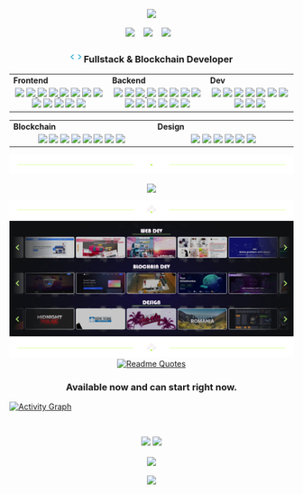 <p align="center">
 <a href="#"><img src="https://readme-typing-svg.herokuapp.com/?lines=+Welcome%20to%20access%20my%20github;Senior%20Full%20Stack%20Developer;Blockchain%20Developer;6%2B%20years%20of%20IT%20experience;&font=Anton&center=true&width=650&height=120&color=58a6ff&vCenter=true&size=45%22"></a>
</p>

<p align="center">
  <a href="mailto:inddev0807@gmail.com" target="_blank" rel="noopener noreferrer"><img src="https://img.icons8.com/fluency/2x/gmail-new.png"  width="50" /></a>
  &nbsp;&nbsp;
  <a href="https://join.skype.com/invite/vtWdeMaobT8K" target="_blank" rel="noopener noreferrer"><img src="https://img.icons8.com/color/2x/skype.png"  width="50" /></a>
  &nbsp;&nbsp;
  <a href="https://t.me/dragon99k" target="_blank" rel="noopener noreferrer"><img src="https://img.icons8.com/color/2x/telegram-app.png"  width="50" /></a>
  &nbsp;&nbsp;
</p>

<h3 align="center"><img src="https://github.com/dragon99k/dragon99k/blob/main/code.gif" height="20"/> Fullstack & Blockchain Developer </h3>

<div align="center" style="witdh:100%"> 
  <table>
    <tr>
      <td valign="center" width="100px"><b>Frontend<b></td>
      <td valign="center" width="100px"><b>Backend<b></td>
      <td valign="center" width="100px"><b>Dev<b></td>
    </tr>
    <tr>
      <td valign="center" align="center" width="300px">
        <a href="#"><img src="https://img.shields.io/badge/HTML-green" /></a>
        <a href="#"><img src="https://img.shields.io/badge/CSS-green" /</a>
        <a href="#"><img src="https://img.shields.io/badge/JavaScript-green" /></a>
        <a href="#"><img src="https://img.shields.io/badge/TypeScript-green" /</a>
        <a href="#"><img src="https://img.shields.io/badge/React-green" /></a>
        <a href="#"><img src="https://img.shields.io/badge/Vue-green" /></a>
        <a href="#"><img src="https://img.shields.io/badge/Angular-green" /></a>
        <a href="#"><img src="https://img.shields.io/badge/Bootstrap-green" /></a>
        <a href="#"><img src="https://img.shields.io/badge/Tailwind-green" /></a>
        <a href="#"><img src="https://img.shields.io/badge/Next-green" /></a>
        <a href="#"><img src="https://img.shields.io/badge/Nuxt-green" /></a>
        <a href="#"><img src="https://img.shields.io/badge/Shopify-green" /></a>
        <a href="#"><img src="https://img.shields.io/badge/Chart.js-green" /</a>
      </td>      
      <td valign="center" align="center" width="300px">
        <a href="#"><img src="https://img.shields.io/badge/Django-green" /></a>
        <a href="#"><img src="https://img.shields.io/badge/Python-green" /></a>
        <a href="#"><img src="https://img.shields.io/badge/Selenium-green" />       </a>
        <a href="#"><img src="https://img.shields.io/badge/Ruby-green" /></a>
        <a href="#"><img src="https://img.shields.io/badge/Rails-green" /></a>
        <a href="#"><img src="https://img.shields.io/badge/BeautifulSoup-green" /></a>
        <a href="#"><img src="https://img.shields.io/badge/Pandas-green" /></a>
        <a href="#"><img src="https://img.shields.io/badge/Numpy-green" /></a>
        <a href="#"><img src="https://img.shields.io/badge/Flask-green" /></a>
        <a href="#"><img src="https://img.shields.io/badge/PHP-green" /></a>
        <a href="#"><img src="https://img.shields.io/badge/Laravel-green" /></a>
        <a href="#"><img src="https://img.shields.io/badge/Node.js-green" /></a>
        <a href="#"><img src="https://img.shields.io/badge/Express-green" /></a>
        <a href="#"><img src="https://img.shields.io/badge/Nest.js-green" /></a>
      </td>
      <td valign="center" align="center" width="300px">
        <a href="#"><img src="https://img.shields.io/badge/AWS-green" /></a>
        <a href="#"><img src="https://img.shields.io/badge/CI/CD-green" /></a>
        <a href="#"><img src="https://img.shields.io/badge/Docker-green" /></a>
        <a href="#"><img src="https://img.shields.io/badge/TDD-green" /></a>
        <a href="#"><img src="https://img.shields.io/badge/Jira-green" /></a>
        <a href="#"><img src="https://img.shields.io/badge/Tezos-green" /></a>
        <a href="#"><img src="https://img.shields.io/badge/MySQL-green" /></a>
        <a href="#"><img src="https://img.shields.io/badge/NoSQL-green" /></a>
        <a href="#"><img src="https://img.shields.io/badge/MongoDB-green" /></a>
        <a href="#"><img src="https://img.shields.io/badge/PostgreSQL-green" /></a>
      </td>
    </tr>
  </table>
  
 <table>
    <tr>
      <td valign="center" width="100px"><b>Blockchain<b></td>
      <td valign="center" width="100px"><b>Design<b></td>
    </tr>
    <tr>
      <td valign="center" align="center" width="300px">
        <a href="#"><img src="https://img.shields.io/badge/Web3.js-green" /></a>
        <a href="#"><img src="https://img.shields.io/badge/Solidity-green" /></a>
        <a href="#"><img src="https://img.shields.io/badge/Ethers.js-green" /></a>
        <a href="#"><img src="https://img.shields.io/badge/Solana-green" /></a>
        <a href="#"><img src="https://img.shields.io/badge/Golang-green" /></a>
        <a href="#"><img src="https://img.shields.io/badge/Rust-green" /></a>
        <a href="#"><img src="https://img.shields.io/badge/Smart Contract-green" /></a>
        <a href="#"><img src="https://img.shields.io/badge/Bitcoin-green" /</a>
      </td>
     <td valign="center" align="center" width="300px">
       <a href="#"><img src="https://img.shields.io/badge/Photoshop-green" /></a>
       <a href="#"><img src="https://img.shields.io/badge/Adobe XD-green" /></a>
       <a href="#"><img src="https://img.shields.io/badge/Figma-green" /></a>
       <a href="#"><img src="https://img.shields.io/badge/Blender-green" /></a>
       <a href="#"><img src="https://img.shields.io/badge/WebGL-green" /></a>
       <a href="#"><img src="https://img.shields.io/badge/Three.js-green" /></a>
      </td>
    </tr>
  </table>
</div>

<div align="center">
  <a href="#"><img src="https://github.com/dragon99k/dragon99k/blob/main/divider2.png" alt="divider"/></a>
</div>


<p align="center" style="margin-bottom: 10px;">
    <a href="#"><img src="https://github-profile-trophy.vercel.app?username=dragon99k&column=7&theme=onedark&hide_border=true&include_all_commits=true&line_height=27"/></a>
</p>

<div align="center">
  <a href="#"><img src="https://github.com/dragon99k/dragon99k/blob/main/divider1.png" alt="divider"/></a>
</div>

<div align="center">
  <a href="#"><img src="https://github.com/dragon99k/dragon99k/blob/main/portfolio.png" alt="Portfolio"/></a>
</div>

<div align="center">
  <a href="#"><img src="https://github.com/dragon99k/dragon99k/blob/main/divider1.png" alt="divider"/></a>
</div>

<div align="center">
  <a href="#"><img src="https://quotes-github-readme.vercel.app/api?type=horizontal&theme=dracula" alt="Readme Quotes"/></a>
</div>

<h3 align="center">Available now and can start right now.</h3>

<a href="#"><img alt="Activity Graph" src="https://github-readme-activity-graph.cyclic.app/graph?username=dragon99k&theme=react-dark&hide_border=true" /></a>
  
<br/>
   
<p align = "center">
  <a href="#"><img src = "https://github-readme-stats.vercel.app/api?username=dragon99k&hide_border=true&show_icons=true&include_all_commits=true&count_private=true&theme=tokyonight&line_height=27"></a>
  <a href="#"><img src = "https://github-readme-stats.vercel.app/api/top-langs/?username=dragon99k&hide=PHP,html,c&theme=tokyonight&hide_border=true&line_height=27"></a>
  <br><br>
  <a href="#"><img src = "https://github-readme-streak-stats.herokuapp.com?user=dragon99k&theme=tokyonight&hide_border=true&include_all_commits=true&line_height=27"></a>
</p>

<p align="center">
  <a href="#"><img src="https://capsule-render.vercel.app/api?type=waving&color=gradient&height=65&section=footer"/></a>
</p>
